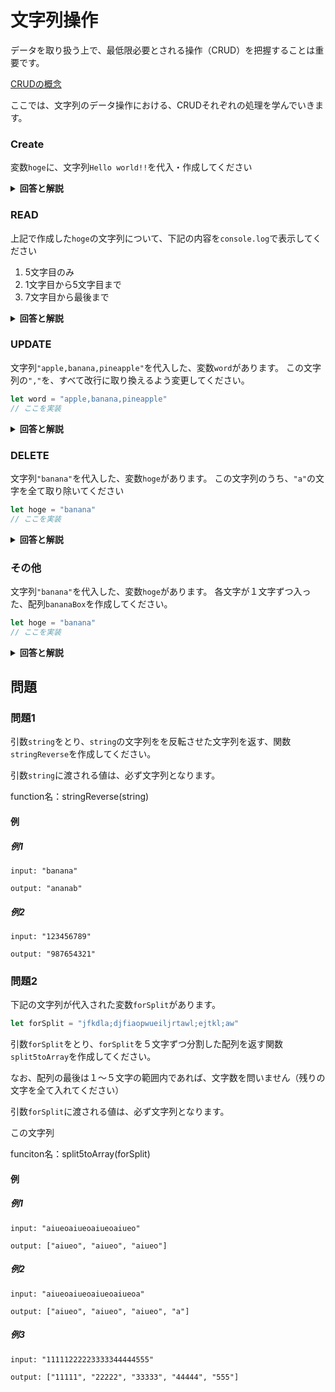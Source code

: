 
# 文字列操作

データを取り扱う上で、最低限必要とされる操作（CRUD）を把握することは重要です。

 [CRUDの概念](./000_CRUD.md)

ここでは、文字列のデータ操作における、CRUDそれぞれの処理を学んでいきます。


### Create

変数``hoge``に、文字列``Hello world!!``を代入・作成してください

<details><summary><b>回答と解説</b></summary>

#### 回答

```javascript
let hoge = "Hello world!!!"
```

#### 解説

文字列は、ダブルクオーテーション``"``あるいは``'``で文字を囲むことで作成できます。

</details>


### READ

上記で作成した``hoge``の文字列について、下記の内容を``console.log``で表示してください

1. 5文字目のみ
2. 1文字目から5文字目まで
3. 7文字目から最後まで

<details><summary><b>回答と解説</b></summary>

#### 回答

```javascript
let hoge = "Hello world!!!"
console.log(hoge[4])
console.log(hoge.slice(0, 5))
console.log(hoge.slice(6, hoge.length - 1))
```

#### 解説

文字列の切り出して、その中身を確認する際は、下記のようにして行うことができます。

* １文字だけであれば``[]``で何文字目かを指定
* 連続した複数文字であれば、``文字列.slice(始まりの数値, 終わりの数値)``を使用

◯文字目の数え方は、JavaScriptの場合１文字目を``0``としてカウントします。

そのため、５文字目が欲しい場合は``4``を入れます。

また、``slice()``を用いる場合、たとえば1文字目から5文字目が欲しい場合、JavaScriptの数え方でいくと「01234」に対応する文字が欲しいことになります。
``slice()``の終わりの数字は、欲しい文字の次の数値を入れるため、ここでは4の次の5を入れ、``slice(0, 5)``と書くことで必要な文字列を取り出すことができます。

</details>


### UPDATE

文字列``"apple,banana,pineapple"``を代入した、変数``word``があります。
この文字列の``","``を、すべて改行に取り換えるよう変更してください。

```javascript
let word = "apple,banana,pineapple"
// ここを実装
```

<details><summary><b>回答と解説</b></summary>

#### 回答

```javascript
let word = "apple,banana,pineapple"

word.replace(/,/g, '\n')
```

#### 解説

文字の切り出しでは、取り換える文字を``''``とすることで、文字そのものを無くしていきました。
しかし、上記のように取り換える文字を指定することで、文字列の内容をアップデートすることも可能です。

</details>

### DELETE

文字列``"banana"``を代入した、変数``hoge``があります。
この文字列のうち、``"a"``の文字を全て取り除いてください

```javascript
let hoge = "banana"
// ここを実装
```

<details><summary><b>回答と解説</b></summary>

#### 回答

```javascript
let hoge = "banana"

// 回答例１
let temp = ""
for (let i = 0; i < hoge.length; i++){
    if (fruit[i] != "a" && fruit[i]){
        temp += fruit[i]
    } else {
      
    }
}
console.log(temp)

// 回答例２
let replace = /a/g;
console.log(fruit.replace(replace, ''))
```

#### 解説

ある特定の文字列のうち、特定の文字を取り除いた文字列を作成したい場合、下記の方法で実行が可能です。

* forループを使用し、必要な文字だけ別の変数に代入
* ``文字列.replace``&正規表現を用いて取り換える

回答例１の場合、条件分岐に``&& fruit[i]``を入れることで、false判定となる``undefined``を除く必要があります。（入れない場合は、``undefined``の文字が追加されていきます。）

また、回答例2の場合、もし``fruit.replace('a', '')``と書いた場合は、最初に発見した``'a'``を``''``に取り換えることで処理が終了してしまいます。

正規表現を使用することで、文字列の中にある``'a'``を全て対象に取り換えることができるようになります。

</details>


### その他

文字列``"banana"``を代入した、変数``hoge``があります。
各文字が１文字ずつ入った、配列``bananaBox``を作成してください。

```javascript
let hoge = "banana"
// ここを実装
```

<details><summary><b>回答と解説</b></summary>

#### 回答

```javascript
let hoge = "banana"

let bananaBox = hoge.split('')

```

#### 解説

文字列を、特定の文字で区切り分割、配列にしたい場合は``split()``を使用します。

（）の中には、区切りたい文字を入れます。ここに入れた文字は、区切られた配列の文字列データからは除外されます。

（）の中を``('')``というようにから文字列にした場合、UTF-16の文字１文字ずつに分割されます。

</details>

## 問題

### 問題1

引数``string``をとり、``string``の文字列をを反転させた文字列を返す、関数``stringReverse``を作成してください。

引数``string``に渡される値は、必ず文字列となります。


function名：stringReverse(string)


#### 例

##### 例1

```
input: "banana"

output: "ananab"
```

##### 例2

```
input: "123456789"

output: "987654321"
```

### 問題2

下記の文字列が代入された変数``forSplit``があります。

```javascript
let forSplit = "jfkdla;djfiaopwueiljrtawl;ejtkl;aw"
```

引数``forSplit``をとり、``forSplit``を５文字ずつ分割した配列を返す関数``split5toArray``を作成してください。

なお、配列の最後は１〜５文字の範囲内であれば、文字数を問いません（残りの文字を全て入れてください）

引数``forSplit``に渡される値は、必ず文字列となります。

この文字列

funciton名：split5toArray(forSplit)


#### 例

##### 例1

```
input: "aiueoaiueoaiueoaiueo"

output: ["aiueo", "aiueo", "aiueo"]
```


##### 例2

```
input: "aiueoaiueoaiueoaiueoa"

output: ["aiueo", "aiueo", "aiueo", "a"]
```

##### 例3

```
input: "11111222223333344444555"

output: ["11111", "22222", "33333", "44444", "555"]
```